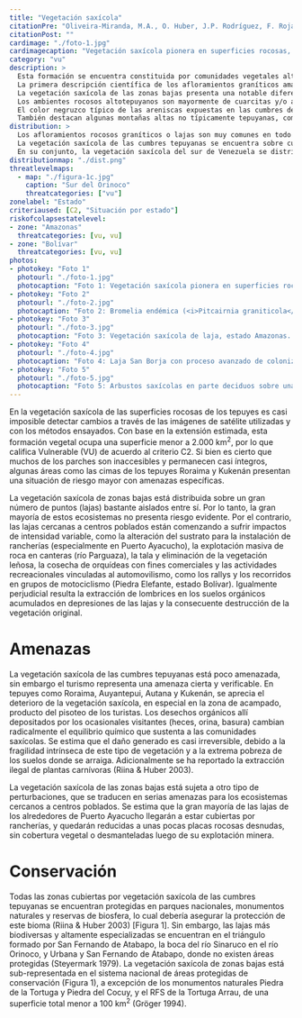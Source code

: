 ```yaml
---
title: "Vegetación saxícola"
citationPre: "Oliveira-Miranda, M.A., O. Huber, J.P. Rodríguez, F. Rojas-Suárez, R. De Oliveira-Miranda, S. Zambrano-Martínez & G. Giraldo-Hernández, (eds) (2010). Vegetación saxícola. Pp: 225-230. En: J.P. Rodríguez, F. Rojas- Suárez & D. Giraldo Hernández (eds.)."
citationPost: ""
cardimage: "./foto-1.jpg"
cardimagecaption: "Vegetación saxícola pionera en superficies rocosas, tepuy Roraima, estado Bolívar. <i>Christian Ceccarelli Navarro</i>"
category: "vu"
description: >
  Esta formación se encuentra constituida por comunidades vegetales altamente especializadas que crecen sobre substratos rocosos en el sur de Venezuela. Comprende dos ambientes rocosos muy diferentes: 1) las comunidades vegetales que crecen sobre los afloramientos rocosos graníticos en las tierras bajas macrotérmicas (>24°C), y 2) las comunidades vegetales adheridas a las paredes y superficies rocosas de las cimas de los tepuyes en regímenes desde mesotérmico (12-24°C) hasta submicrotérmico (9-12°C) (Riina & Huber 2003).<br><br>
  La primera descripción científica de los afloramientos graníticos amazónicos (lajas) fue proporcionada por Humboldt en el relato de su viaje al Alto Orinoco. La coloración negra, intensa y brillante de las lajas le indujo a proponer que se trataba de una costra de manganeso depositada por el agua del río Orinoco sobre estas rocas (Humboldt 1956). Humboldt también notó que las plantas que crecían sobre ellas, en un ambiente sumamente caluroso y con fuertes limitaciones hídricas, eran muy extrañas y virtualmente todas sus colecciones botánicas, realizadas principalmente en las lajas de Atures y Maypures, resultaron ser nuevas para la ciencia.<br><br>
  La vegetación saxícola de las zonas bajas presenta una notable diferenciación florística. Varias familias, como Bromeliaceae, Melastomataceae, Apocynaceae y Bombacaceae tienen especies endémicas a este hábitat (Huber 1995c). De hecho, la concentración de estas comunidades especializadas, en los alrededores de Puerto Ayacucho, animó a Steyermark (1979) a proponer la existencia de un centro de diversificación llamado “Atures”. La vegetación arraigada en estas lajas presenta una secuencia sucesional característica determinada por los microhábitats: pionera sobre la roca abierta con cianobacterias, líquenes y musgos (Foto 1); colonias efímeras de <i>Utricularia, Genlisea</i> y <i>Mayaca</i> en las depresiones someras; pionera casmófita en grietas y canales de drenaje sobre la roca con colonias más o menos extensas de bromelias (Foto 2); pionera fruticosa en depresiones con hierbas poiquilohidras y pequeños arbustos; y bosquecillos más o menos desarrollados en depresiones más grandes, dominados por bombacáceas, bignoniáceas, rubiáceas y la palma <i>Syagrus orinocensis</i> (Gröger 1994).<br><br>
  Los ambientes rocosos altotepuyanos son mayormente de cuarcitas y/o areniscas precámbricas del grupo Roraima. Estas rocas, al disgregarse en el proceso de meteorización, virtualmente no liberan minerales nutrientes y apenas producen granos de sílice pura una vez disuelto el cemento que las unía en las finas capas de sedimentación. Por lo tanto, las plantas que crecen sobre estas rocas deben obtener sus nutrientes de las aguas de escorrentía, o de la materia orgánica que se acumula en las fisuras y pequeñas grietas del substrato rocoso (Gröger 1994, Huber 1995c).<br><br>
  El color negruzco típico de las areniscas expuestas en las cumbres de los tepuyes se debe a la vegetación saxícola pionera formada por las algas verdiazules o cianobacterias. A estos colonizadores les siguen algunos líquenes fruticosos, y crustáceos de los géneros <i>Siphula, Caloplaca, Xanthoparmelia</i> y <i>Usnea</i>. En depresiones algo más profundas o en grietas más anchas pronto se instalan plantas vasculares que también forman parte de estas comunidades saxícolas; las especies más importantes pertenecen a las Bromeliaceae, en especial varias plantas endémicas de los géneros <i>Lindmania, Navia</i> y <i>Brocchinia</i>. En la siguiente etapa de colonización intervienen, mayormente, plantas fanerógamas que ocupan los espacios abiertos entre las fisuras y las depresiones en las cuales se han ido acumulando detritos producidos por las algas y los líquenes (Riina & Huber 2003).<br><br>
  También destacan algunas montañas altas no típicamente tepuyanas, como las sierras graníticas de Maigualida entre Bolívar y Amazonas, con extensas superficies rocosas abiertas (del granito de Sta. Rosalía) y con una flora y vegetación saxícola similar a la encontrada en las cumbres tepuyanas, pero con algunas especies endémicas peculiares.
distribution: >
  Los afloramientos rocosos graníticos o lajas son muy comunes en todo el borde noroccidental del Escudo Guayanés (Figura 1). Se ubican mayormente en el norte y centro de Amazonas y en zonas aledañas a Bolívar y Apure. Estas rocas metamórficas antiquísimas (arqueanas) del basamento guayanés pertenecen mayormente al grupo Cuchivero y al batolito de Parguaza. Son rocas ácidas con discretos tenores de feldespato que liberan minerales nutrientes durante el proceso de meteorización. Usualmente se presentan en forma de domos semiesféricos de hasta 200 y 300 m de elevación, con superficies irregulares a veces fuertemente inclinadas, otras veces más bien aplanadas y con un microrelieve ondulado (Zinck, com. pers.) (Foto 3). Están mayormente rodeadas por la matriz boscosa de las tierras bajas amazónicas, pero también pueden resaltar vistosamente en las sabanas (Foto 4). Las lajas forman un llamativo tipo de paisaje en todo el trecho del Orinoco medio, que va desde los raudales de Maypures en el sur hasta más allá de la confluencia con el río Apure en el norte, especialmente a lo largo de la ribera meridional (Foto 5).<br><br>
  La vegetación saxícola de las cumbres tepuyanas se encuentra sobre cuarcitas y areniscas desnudas y predomina, especialmente, en las altas planicies de los tepuyes orientales (Roraima, Kukenán, Ilú y Tramen), la serranía de Los Testigos, Ptari-tepui, el extremo oriental del Auyán-tepui, Aprada-tepui y algunas de las cumbres altas del macizo del Chimantá (Figura 1). Superficies rocosas abiertas también se encuentran, frecuentemente, sobre las numerosas cumbres de la serranía granítica de Maigualida, pero son menos abundantes sobre las cumbres de los tepuyes, tanto en el caso de los amazónicos como en los del sur y suroeste del estado Bolívar (Riina & Huber 2003).<br><br>
  En su conjunto, la vegetación saxícola del sur de Venezuela se distribuye en tres regiones (B, C y D) y dentro de éstas, en las subregiones B2 (Apure), B5 (Amazonas), C1 (Amazonas y Bolívar), C2 (Bolívar) y D7 (Bolívar y Amazonas).
distributionmap: "./dist.png"
threatlevelmaps:
  - map: "./figura-1c.jpg"
    caption: "Sur del Orinoco"
    threatcategories: ["vu"]
zonelabel: "Estado"
criteriaused: [C2, "Situación por estado"]
riskofcolapsestatelevel:
- zone: "Amazonas"
  threatcategories: [vu, vu]
- zone: "Bolívar"
  threatcategories: [vu, vu]
photos:
- photokey: "Foto 1"
  photourl: "./foto-1.jpg"
  photocaption: "Foto 1: Vegetación saxícola pionera en superficies rocosas, tepuy Roraima, estado Bolívar. <i>Christian Ceccarelli Navarro</i>"
- photokey: "Foto 2"
  photourl: "./foto-2.jpg"
  photocaption: "Foto 2: Bromelia endémica (<i>Pitcairnia graniticola</i>), casmófita de la serranía de Maigualida, estado Bolívar. <i>Otto Huber</i>"
- photokey: "Foto 3"
  photourl: "./foto-3.jpg"
  photocaption: "Foto 3: Vegetación saxícola de laja, estado Amazonas. <i>Andreas Gröger</i>"
- photokey: "Foto 4"
  photourl: "./foto-4.jpg"
  photocaption: "Foto 4: Laja San Borja con proceso avanzado de colonización arbórea, entre El Burro y Puerto Ayacucho, estado Amazonas. <i>Giuseppe Colonnello</i>"
- photokey: "Foto 5"
  photourl: "./foto-5.jpg"
  photocaption: "Foto 5: Arbustos saxícolas en parte deciduos sobre una laja de montaña del raudal Gavilán en el río Gavilán, cuenca del río Cataniapo, rodeada por bosque, estado Amazonas. <i>Gustavo Romero</i>"
---
```

En la vegetación saxícola de las superficies rocosas de los tepuyes es casi imposible detectar cambios a través de las imágenes de satélite utilizadas y con los métodos ensayados. Con base en la extensión estimada, esta formación vegetal ocupa una superficie menor a 2.000 km<sup>2</sup>, por lo que califica Vulnerable (VU) de acuerdo al criterio C2. Si bien es cierto que muchos de los parches son inaccesibles y permanecen casi íntegros, algunas áreas como las cimas de los tepuyes Roraima y Kukenán presentan una situación de riesgo mayor con amenazas específicas.

La vegetación saxícola de zonas bajas está distribuida sobre un gran número de puntos (lajas) bastante aislados entre sí. Por lo tanto, la gran mayoría de estos ecosistemas no presenta riesgo evidente. Por el contrario, las lajas cercanas a centros poblados están comenzando a sufrir impactos de intensidad variable, como la alteración del sustrato para la instalación de rancherías (especialmente en Puerto Ayacucho), la explotación masiva de roca en canteras (río Parguaza), la tala y eliminación de la vegetación leñosa, la cosecha de orquídeas con fines comerciales y las actividades recreacionales vinculadas al automovilismo, como los rallys y los recorridos en grupos de motociclismo (Piedra Elefante, estado Bolívar). Igualmente perjudicial resulta la extracción de lombrices en los suelos orgánicos acumulados en depresiones de las lajas y la consecuente destrucción de la vegetación original.

# Amenazas

La vegetación saxícola de las cumbres tepuyanas está poco amenazada, sin embargo el turismo representa una amenaza cierta y verificable. En tepuyes como Roraima, Auyantepui, Autana y Kukenán, se aprecia el deterioro de la vegetación saxícola, en especial en la zona de acampado, producto del pisoteo de los turistas. Los desechos orgánicos allí depositados por los ocasionales visitantes (heces, orina, basura) cambian radicalmente el equilibrio químico que sustenta a las comunidades saxícolas. Se estima que el daño generado es casi irreversible, debido a la fragilidad intrínseca de este tipo de vegetación y a la extrema pobreza de los suelos donde se arraiga. Adicionalmente se ha reportado la extracción ilegal de plantas carnívoras (Riina & Huber 2003).

La vegetación saxícola de las zonas bajas está sujeta a otro tipo de perturbaciones, que se traducen en serias amenazas para los ecosistemas cercanos a centros poblados. Se estima que la gran mayoría de las lajas de los alrededores de Puerto Ayacucho llegarán a estar cubiertas por rancherías, y quedarán reducidas a unas pocas placas rocosas desnudas, sin cobertura vegetal o desmanteladas luego de su explotación minera.

# Conservación

Todas las zonas cubiertas por vegetación saxícola de las cumbres tepuyanas se encuentran protegidas en parques nacionales, monumentos naturales y reservas de biosfera, lo cual debería asegurar la protección de este bioma (Riina & Huber 2003) [Figura 1]. Sin embargo, las lajas más biodiversas y altamente especializadas se encuentran en el triángulo formado por San Fernando de Atabapo, la boca del río Sinaruco en el río Orinoco, y Urbana y San Fernando de Atabapo, donde no existen áreas protegidas (Steyermark 1979). La vegetación saxícola de zonas bajas está sub-representada en el sistema nacional de áreas protegidas de conservación (Figura 1), a excepción de los monumentos naturales Piedra de la Tortuga y Piedra del Cocuy, y el RFS de la Tortuga Arrau, de una superficie total menor a 100 km<sup>2</sup> (Gröger 1994).
